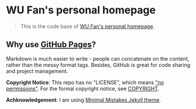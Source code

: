 # WU Fan's personal homepage

> This is the code base of [WU Fan's personal homepage](https://wufan.github.io/).

## Why use [GitHub Pages](https://pages.github.com/)?
Markdown is much easier to write - people can concatenate on the content, rather than the messy format tags.
Besides, GitHub is great for code sharing and project management.

**Copyright Notice**: This repo has no "LICENSE", which means ["no permissions"](https://choosealicense.com/no-permission/).
For the formal copyright notice, see [COPYRIGHT](COPYRIGHT.txt).

**Achknowledgement**: I am using [Minimal Mistakes Jekyll theme](https://github.com/mmistakes/minimal-mistakes).
